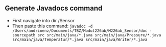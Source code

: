 ## Generate Javadocs command

- First navigate into dir /Sensor
- Then paste this command: `javadoc -d /Users/andrinenz/Documents/TBZ/Modul226ab/M226ab_Sensor/doc -sourcepath src src/main/java/*.java src/main/java/Pressure/*.java src/main/java/Temperatur/*.java src/main/java/Writer/*.java`
